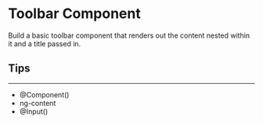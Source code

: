 # Toolbar Component

Build a basic toolbar component that renders out the content nested within it and a title passed in.

## Tips

---

- @Component()
- ng-content
- @Input()
